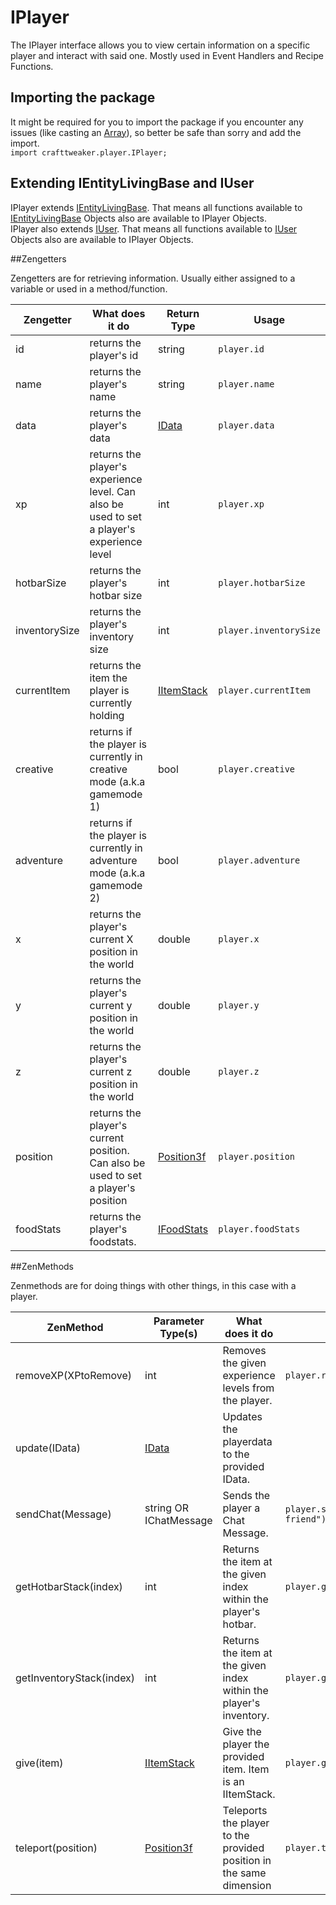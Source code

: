 # IPlayer

The IPlayer interface allows you to view certain information on a specific player and interact with said one.
Mostly used in Event Handlers and Recipe Functions.

## Importing the package
It might be required for you to import the package if you encounter any issues (like casting an [Array](/AdvancedFunctions/Arrays_and_Loops)), so better be safe than sorry and add the import.  
`import crafttweaker.player.IPlayer;`

## Extending IEntityLivingBase and IUser
IPlayer extends [IEntityLivingBase](IEntityLivingBase). That means all functions available to [IEntityLivingBase](IEntityLivingBase) Objects also are available to IPlayer Objects.  
IPlayer also extends [IUser](IUser). That means all functions available to [IUser](IUser) Objects also are available to IPlayer Objects.  

##Zengetters

Zengetters are for retrieving information. Usually either assigned to a variable or used in a method/function.

| Zengetter     | What does it do                                                                            | Return Type                              | Usage                  |
|---------------|--------------------------------------------------------------------------------------------|------------------------------------------|------------------------|
| id            | returns the player's id                                                                    | string                                   | `player.id`            |
| name          | returns the player's name                                                                  | string                                   | `player.name`          |
| data          | returns the player's data                                                                  | [IData](/Vanilla/Data/IData)             | `player.data`          |
| xp            | returns the player's experience level. Can also be used to set a player's experience level | int                                      | `player.xp`            |
| hotbarSize    | returns the player's hotbar size                                                           | int                                      | `player.hotbarSize`    |
| inventorySize | returns the player's inventory size                                                        | int                                      | `player.inventorySize` |
| currentItem   | returns the item the player is currently holding                                           | [IItemStack](/Vanilla/Items/IItemStack)  | `player.currentItem`   |
| creative      | returns if the player is currently in creative mode (a.k.a gamemode 1)                     | bool                                     | `player.creative`      |
| adventure     | returns if the player is currently in adventure mode (a.k.a gamemode 2)                    | bool                                     | `player.adventure`     |
| x             | returns the player's current X position in the world                                       | double                                   | `player.x`             |
| y             | returns the player's current y position in the world                                       | double                                   | `player.y`             |
| z             | returns the player's current z position in the world                                       | double                                   | `player.z`             |
| position      | returns the player's current position. Can also be used to set a player's position         | [Position3f](/Vanilla/Utils/Position3f)  | `player.position`      |
| foodStats     | returns the player's foodstats.                                                            | [IFoodStats](IFoodStats)                 | `player.foodStats`     |


##ZenMethods

Zenmethods are for doing things with other things, in this case with a player.

| ZenMethod                | Parameter Type(s)                       | What does it do                                                     | Example                                  |
|-----------------------   |-----------------------------------------|-------------------------------------------------------------------- |------------------------------------------|
| removeXP(XPtoRemove)     | int                                     | Removes the given experience levels from the player.                | `player.removeXP(1)`                     |
| update(IData)            | [IData](/Vanilla/Data/IData)            | Updates the playerdata to the provided IData.                       |                                          |
| sendChat(Message)        | string OR IChatMessage                  | Sends the player a Chat Message.                                    | `player.sendChat("Hello my old friend")` |
| getHotbarStack(index)    | int                                     | Returns the item at the given index within the player's hotbar.     | `player.getHotbarStack(3)`               |
| getInventoryStack(index) | int                                     | Returns the item at the given index within the player's inventory.  | `player.getInventoryStack(3)`            |
| give(item)               | [IItemStack](/Vanilla/Items/IItemStack) | Give the player the provided item. Item is an IItemStack.           | `player.give(<minecraft:gold_ingot>)`    | 
| teleport(position)       | [Position3f](/Vanilla/Utils/Position3f) | Teleports the player to the provided position in the same dimension | `player.teleport(position)`              |